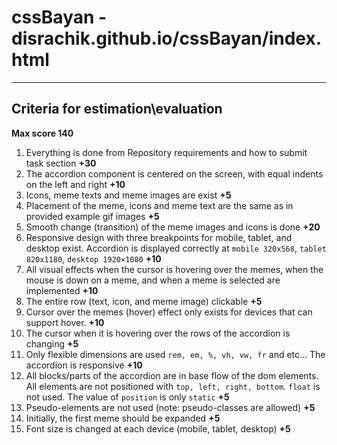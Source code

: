 # cssBayan - disrachik.github.io/cssBayan/index.html

---

## Criteria for estimation\evaluation

**Max score 140**

1. Everything is done from Repository requirements and how to submit task
   section **+30**
2. The accordion component is centered on the screen, with equal indents on the
   left and right **+10**
3. Icons, meme texts and meme images are exist **+5**
4. Placement of the meme, icons and meme text are the same as in provided
   example gif images **+5**
5. Smooth change (transition) of the meme images and icons is done **+20**
6. Responsive design with three breakpoints for mobile, tablet, and desktop
   exist. Accordion is displayed correctly at `mobile 320x568`,
   `tablet 820x1180`, `desktop 1920×1080` **+10**
7. All visual effects when the cursor is hovering over the memes, when the mouse
   is down on a meme, and when a meme is selected are implemented **+10**
8. The entire row (text, icon, and meme image) clickable **+5**
9. Cursor over the memes (hover) effect only exists for devices that can support
   hover. **+10**
10. The cursor when it is hovering over the rows of the accordion is changing
    **+5**
11. Only flexible dimensions are used `rem, em, %, vh, vw, fr` and etc... The
    accordion is responsive **+10**
12. All blocks/parts of the accordion are in base flow of the dom elements. All
    elements are not positioned with `top, left, right, bottom`. `float` is not
    used. The value of `position` is only `static` **+5**
13. Pseudo-elements are not used (note: pseudo-classes are allowed) **+5**
14. Initially, the first meme should be expanded **+5**
15. Font size is changed at each device (mobile, tablet, desktop) **+5**
